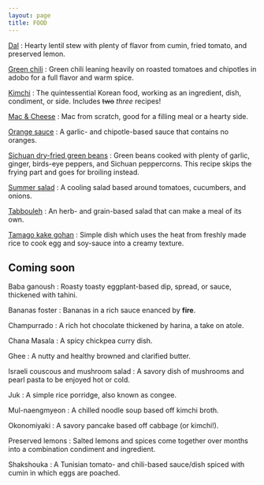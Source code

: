 ```yaml
---
layout: page
title: FOOD
---
```


[Dal](http://imgur.com/gallery/4jHAi)
:   Hearty lentil stew with plenty of flavor from cumin, fried tomato, and preserved lemon.

[Green chili](http://imgur.com/gallery/4FHBO)
:   Green chili leaning heavily on roasted tomatoes and chipotles in adobo for a full flavor and warm spice.

[Kimchi](http://imgur.com/gallery/VA8vo)
:   The quintessential Korean food, working as an ingredient, dish, condiment, or side. Includes ~~two~~ *three* recipes!

[Mac & Cheese](http://imgur.com/gallery/gXmTT)
:   Mac from scratch, good for a filling meal or a hearty side.

[Orange sauce](http://imgur.com/gallery/FPrnb)
:   A garlic- and chipotle-based sauce that contains no oranges.

[Sichuan dry-fried green beans](http://imgur.com/gallery/t9ZPK)
:   Green beans cooked with plenty of garlic, ginger, birds-eye peppers, and Sichuan peppercorns. This recipe skips the frying part and goes for broiling instead.

[Summer salad](http://imgur.com/gallery/kHZrG)
:   A cooling salad based around tomatoes, cucumbers, and onions.

[Tabbouleh](http://imgur.com/gallery/TODVf)
:   An herb- and grain-based salad that can make a meal of its own.

[Tamago kake gohan](http://imgur.com/gallery/ZYruG)
:   Simple dish which uses the heat from freshly made rice to cook egg and soy-sauce into a creamy texture.

## Coming soon

Baba ganoush
:   Roasty toasty eggplant-based dip, spread, or sauce, thickened with tahini.

Bananas foster
:   Bananas in a rich sauce enanced by **fire**.

Champurrado
:   A rich hot chocolate thickened by harina, a take on atole.

Chana Masala
:   A spicy chickpea curry dish.

Ghee
:   A nutty and healthy browned and clarified butter.

Israeli couscous and mushroom salad
:   A savory dish of mushrooms and pearl pasta to be enjoyed hot or cold.

Juk
:   A simple rice porridge, also known as congee.

Mul-naengmyeon
:   A chilled noodle soup based off kimchi broth.

Okonomiyaki
:   A savory pancake based off cabbage (or kimchi!).

Preserved lemons
:   Salted lemons and spices come together over months into a combination condiment and ingredient.

Shakshouka
:   A Tunisian tomato- and chili-based sauce/dish spiced with cumin in which eggs are poached.
